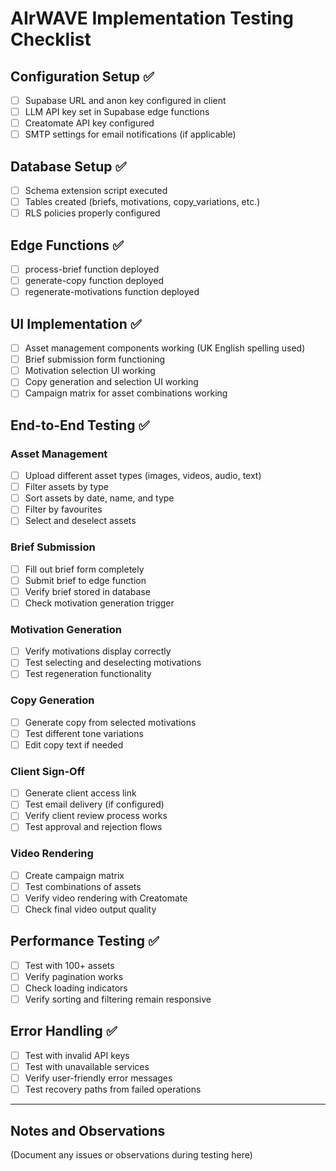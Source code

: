 # AIrWAVE Implementation Testing Checklist

## Configuration Setup ✅

- [ ] Supabase URL and anon key configured in client 
- [ ] LLM API key set in Supabase edge functions
- [ ] Creatomate API key configured
- [ ] SMTP settings for email notifications (if applicable)

## Database Setup ✅

- [ ] Schema extension script executed
- [ ] Tables created (briefs, motivations, copy_variations, etc.)
- [ ] RLS policies properly configured

## Edge Functions ✅

- [ ] process-brief function deployed
- [ ] generate-copy function deployed
- [ ] regenerate-motivations function deployed

## UI Implementation ✅

- [ ] Asset management components working (UK English spelling used)
- [ ] Brief submission form functioning
- [ ] Motivation selection UI working
- [ ] Copy generation and selection UI working
- [ ] Campaign matrix for asset combinations working

## End-to-End Testing ✅

### Asset Management
- [ ] Upload different asset types (images, videos, audio, text)
- [ ] Filter assets by type
- [ ] Sort assets by date, name, and type
- [ ] Filter by favourites
- [ ] Select and deselect assets

### Brief Submission
- [ ] Fill out brief form completely
- [ ] Submit brief to edge function
- [ ] Verify brief stored in database
- [ ] Check motivation generation trigger

### Motivation Generation
- [ ] Verify motivations display correctly
- [ ] Test selecting and deselecting motivations
- [ ] Test regeneration functionality

### Copy Generation
- [ ] Generate copy from selected motivations
- [ ] Test different tone variations
- [ ] Edit copy text if needed

### Client Sign-Off
- [ ] Generate client access link
- [ ] Test email delivery (if configured)
- [ ] Verify client review process works
- [ ] Test approval and rejection flows

### Video Rendering
- [ ] Create campaign matrix
- [ ] Test combinations of assets
- [ ] Verify video rendering with Creatomate
- [ ] Check final video output quality

## Performance Testing ✅

- [ ] Test with 100+ assets
- [ ] Verify pagination works
- [ ] Check loading indicators
- [ ] Verify sorting and filtering remain responsive

## Error Handling ✅

- [ ] Test with invalid API keys
- [ ] Test with unavailable services
- [ ] Verify user-friendly error messages
- [ ] Test recovery paths from failed operations

---

## Notes and Observations

(Document any issues or observations during testing here)
